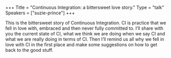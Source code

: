 +++
Title = "Continuous Integration: a bittersweet love story."
Type = "talk"
Speakers = ["suzie-prince"]
+++


This is the bittersweet story of Continuous Integration. CI is practice that we fell in love with, embraced and then never fully committed to. I’ll share with you the current state of CI, what we think we are doing when we say CI and what we are really doing in terms of CI. Then I’ll remind us all why we fell in love with CI in the first place and make some suggestions on how to get back to the good stuff.
